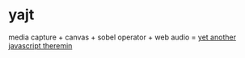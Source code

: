 # yajt

media capture + canvas + sobel operator + web audio =
[yet another javascript theremin](https://mccalluc.github.io/yajt/)

